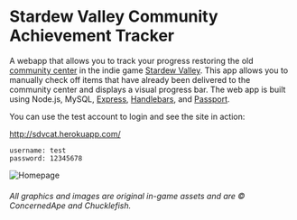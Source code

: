 # Stardew Valley Community Achievement Tracker

A webapp that allows you to track your progress restoring the old [community center](https://stardewvalleywiki.com/Community_Center) in the indie game [Stardew Valley](https://stardewvalley.net/). This app allows you to manually check off items that have already been delivered to the community center and displays a visual progress bar. The web app is built using Node.js, MySQL, [Express](https://expressjs.com/), [Handlebars](http://handlebarsjs.com/), and [Passport](http://www.passportjs.org/).

You can use the test account to login and see the site in action:

http://sdvcat.herokuapp.com/

```
username: test
password: 12345678
```

![Homepage](https://i.imgur.com/S9Bc8mV.png)

###### All graphics and images are original in-game assets and are &copy; ConcernedApe and Chucklefish. 
